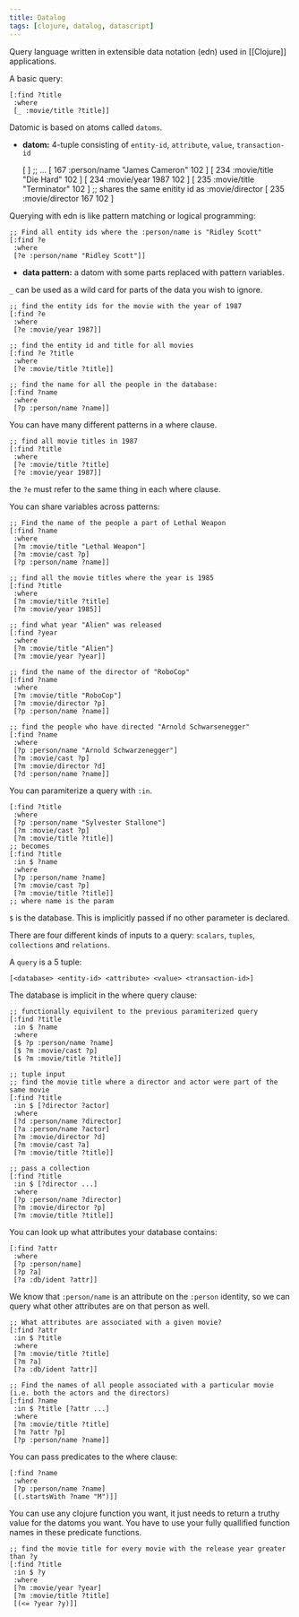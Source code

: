 ```yaml
---
title: Datalog
tags: [clojure, datalog, datascript]
---
```


Query language written in extensible data notation (edn) used in [[Clojure]] applications.

A basic query:

    [:find ?title
     :where
     [_ :movie/title ?title]]

Datomic is based on atoms called `datoms`.

-   **datom:** 4-tuple consisting of `entity-id`, `attribute`, `value`, `transaction-id`

    [<e-id>  <attribute>      <value>          <tx-id>]
    ;; ...
    [ 167    :person/name     "James Cameron"    102  ]
    [ 234    :movie/title     "Die Hard"         102  ]
    [ 234    :movie/year      1987               102  ]
    [ 235    :movie/title     "Terminator"       102  ] ;; shares the same enitity id as :movie/director
    [ 235    :movie/director  167                102  ]

Querying with edn is like pattern matching or logical programming:

    ;; Find all entity ids where the :person/name is "Ridley Scott"
    [:find ?e
     :where
     [?e :person/name "Ridley Scott"]]

-   **data pattern:** a datom with some parts replaced with pattern variables.

`_` can be used as a wild card for parts of the data you wish to ignore.

    ;; find the entity ids for the movie with the year of 1987
    [:find ?e
     :where
     [?e :movie/year 1987]]
    
    ;; find the entity id and title for all movies
    [:find ?e ?title
     :where
     [?e :movie/title ?title]]
    
    ;; find the name for all the people in the database:
    [:find ?name
     :where
     [?p :person/name ?name]]

You can have many different patterns in a where clause.

    ;; find all movie titles in 1987
    [:find ?title
     :where
     [?e :movie/title ?title]
     [?e :movie/year 1987]]

the `?e` must refer to the same thing in each where clause.

You can share variables across patterns:

    ;; Find the name of the people a part of Lethal Weapon
    [:find ?name
     :where
     [?m :movie/title "Lethal Weapon"]
     [?m :movie/cast ?p]
     [?p :person/name ?name]]
    
    ;; find all the movie titles where the year is 1985
    [:find ?title
     :where
     [?m :movie/title ?title]
     [?m :movie/year 1985]]
    
    ;; find what year "Alien" was released
    [:find ?year
     :where
     [?m :movie/title "Alien"]
     [?m :movie/year ?year]]
    
    ;; find the name of the director of "RoboCop"
    [:find ?name
     :where
     [?m :movie/title "RoboCop"]
     [?m :movie/director ?p]
     [?p :person/name ?name]]
    
    ;; find the people who have directed "Arnold Schwarsenegger"
    [:find ?name
     :where
     [?p :person/name "Arnold Schwarzenegger"]
     [?m :movie/cast ?p]
     [?m :movie/director ?d]
     [?d :person/name ?name]]

You can paramiterize a query with `:in`.

    [:find ?title
     :where
     [?p :person/name "Sylvester Stallone"]
     [?m :movie/cast ?p]
     [?m :movie/title ?title]]
    ;; becomes
    [:find ?title
     :in $ ?name
     :where
     [?p :person/name ?name]
     [?m :movie/cast ?p]
     [?m :movie/title ?title]]
    ;; where name is the param

`$` is the database. This is implicitly passed if no other parameter is declared.

There are four different kinds of inputs to a query: `scalars`, `tuples`, `collections` and `relations`.

A `query` is a 5 tuple:

    [<database> <entity-id> <attribute> <value> <transaction-id>]

The database is implicit in the where query clause:

    ;; functionally equivilent to the previous paramiterized query
    [:find ?title
     :in $ ?name
     :where
     [$ ?p :person/name ?name]
     [$ ?m :movie/cast ?p]
     [$ ?m :movie/title ?title]]

    ;; tuple input
    ;; find the movie title where a director and actor were part of the same movie
    [:find ?title
     :in $ [?director ?actor]
     :where
     [?d :person/name ?director]
     [?a :person/name ?actor]
     [?m :movie/director ?d]
     [?m :movie/cast ?a]
     [?m :movie/title ?title]]

    ;; pass a collection
    [:find ?title
     :in $ [?director ...]
     :where
     [?p :person/name ?director]
     [?m :movie/director ?p]
     [?m :movie/title ?title]]

You can look up what attributes your database contains:

    [:find ?attr
     :where
     [?p :person/name]
     [?p ?a]
     [?a :db/ident ?attr]]

We know that `:person/name` is an attribute on the `:person` identity, so we can query what other attributes are on that person as well.

    ;; What attributes are associated with a given movie?
    [:find ?attr
     :in $ ?title
     :where
     [?m :movie/title ?title]
     [?m ?a]
     [?a :db/ident ?attr]]
    
    ;; Find the names of all people associated with a particular movie (i.e. both the actors and the directors)
    [:find ?name
     :in $ ?title [?attr ...]
     :where
     [?m :movie/title ?title]
     [?m ?attr ?p]
     [?p :person/name ?name]]

You can pass predicates to the where clause:

    [:find ?name
     :where
     [?p :person/name ?name]
     [(.startsWith ?name "M")]]

You can use any clojure function you want, it just needs to return a truthy value for the datoms you want. You have to use your fully quallified function names in these predicate functions.

    ;; find the movie title for every movie with the release year greater than ?y
    [:find ?title
     :in $ ?y
     :where
     [?m :movie/year ?year]
     [?m :movie/title ?title]
     [(<= ?year ?y)]]

